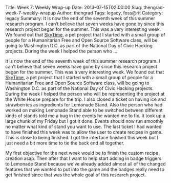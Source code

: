 Title: Week 7: Weekly Wrap-up
Date: 2013-07-15T02:00:00
Slug: thengrad-week-7-weekly-wrapup
Author: thengrad
Tags: legacy, foss@rit
Category: legacy
Summary: It is now the end of the seventh week of this summer research program. I can’t believe that seven weeks have gone by since this research project began for the summer. This was a very interesting week. We found out that [SkyTime](http://www.playskytime.com), a pet project that I started with a small group of people for a Humanitarian Free and Open Source Software class, will be going to Washington D.C. as part of the National Day of Civic Hacking projects. During the week I helped the person who  ... 

It is now the end of the seventh week of this summer research program. I can’t
believe that seven weeks have gone by since this research project began for
the summer. This was a very interesting week. We found out that
[SkyTime](http://www.playskytime.com), a pet project that I started with a
small group of people for a Humanitarian Free and Open Source Software class,
will be going to Washington D.C. as part of the National Day of Civic Hacking
projects. During the week I helped the person who will be representing the
project at the White House prepare for the trip. I also closed a ticket on
having ice and strawberries as ingredients for Lemonade Stand. Also the person
who had worked on making Lemonade Stand able to be switched between different
kinds of stands told me a bug in the events he wanted me to fix. It took up a
large chunk of my Friday but I got it done. Events should now run smoothly no
matter what kind of stand you want to use. The last ticket I had wanted to
have finished this week was to allow the user to create recipes in game. This
is close to being finished. I got the interface finished this week but I just
need a bit more time to tie the back end all together.

My first objective for the next week would be to finish the custom recipe
creation asap. Then after that I want to help start adding in badge triggers
to Lemonade Stand because we’ve already added almost all of the changed
features that we wanted to put into the game and the badges really need to get
finished since that was the whole goal of this research project.

